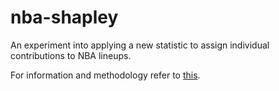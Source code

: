 # nba-shapley

An experiment into applying a new statistic to assign individual contributions to NBA lineups.

For information and methodology refer to [this](https://vishaalagartha.github.io/software-development/nba_shapley).
